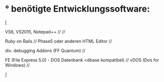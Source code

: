 ° benötigte Entwicklungssoftware:
  ===============================
  
[
 
  VS6, VS2015, Notepad++ <carrer foundry code Editor> //
  <Liste installierter VS2015 plugins> //
  
  Ruby on Rails //
  Phase5 oder anderen HTML Editor //
  
  div. debugging Addons (FF Quantum) //
  
  FE (File Express 5.0) - DOS Datenbank <dbase kompatibel) //
  vDOS (Dos for Windows) //
  
    
]
